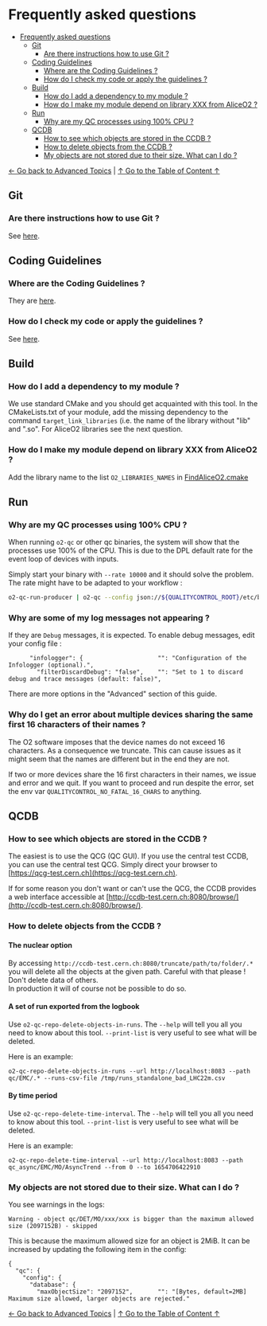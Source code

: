 # Frequently asked questions

<!--TOC generated with https://github.com/ekalinin/github-markdown-toc-->
<!--./gh-md-toc --insert /path/to/README.md-->
<!--ts-->
* [Frequently asked questions](#frequently-asked-questions)
   * [Git](#git)
      * [Are there instructions how to use Git ?](#are-there-instructions-how-to-use-git-)
   * [Coding Guidelines](#coding-guidelines)
      * [Where are the Coding Guidelines ?](#where-are-the-coding-guidelines-)
      * [How do I check my code or apply the guidelines ?](#how-do-i-check-my-code-or-apply-the-guidelines-)
   * [Build](#build)
      * [How do I add a dependency to my module ?](#how-do-i-add-a-dependency-to-my-module-)
      * [How do I make my module depend on library XXX from AliceO2 ?](#how-do-i-make-my-module-depend-on-library-xxx-from-aliceo2-)
   * [Run](#run)
      * [Why are my QC processes using 100% CPU ?](#why-are-my-qc-processes-using-100-cpu-)
   * [QCDB](#qcdb)
      * [How to see which objects are stored in the CCDB ?](#how-to-see-which-objects-are-stored-in-the-ccdb-)
      * [How to delete objects from the CCDB ?](#how-to-delete-objects-from-the-ccdb-)
      * [My objects are not stored due to their size. What can I do ?](#my-objects-are-not-stored-due-to-their-size-what-can-i-do-)
<!--te-->

[← Go back to Advanced Topics](Advanced.md) | [↑ Go to the Table of Content ↑](../README.md) 

## Git

### Are there instructions how to use Git ? 

See [here](https://alisw.github.io/git-tutorial/).

## Coding Guidelines 

### Where are the Coding Guidelines ? 

They are [here](https://github.com/AliceO2Group/CodingGuidelines). 

### How do I check my code or apply the guidelines ? 

See [here](https://github.com/AliceO2Group/CodingGuidelines#formatting-tool). 

## Build 

### How do I add a dependency to my module ? 

We use standard CMake and you should get acquainted with this tool. In the CMakeLists.txt of your module, add the missing dependency to the command `target_link_libraries` (i.e. the name of the library without "lib" and ".so".
For AliceO2 libraries see the next question.

### How do I make my module depend on library XXX from AliceO2 ? 

Add the library name to the list `O2_LIBRARIES_NAMES` in [FindAliceO2.cmake](../cmake/FindAliceO2.cmake)

## Run 

### Why are my QC processes using 100% CPU ? 

When running `o2-qc` or other qc binaries, the system will show that the processes use 100% of the CPU. This is due to the DPL default rate for the event loop of devices with inputs. 

Simply start your binary with `--rate 10000` and it should solve the problem. The rate might have to be adapted to your workflow : 
```bash
o2-qc-run-producer | o2-qc --config json://${QUALITYCONTROL_ROOT}/etc/basic.json --rate 10000
```

### Why are some of my log messages not appearing ? 

If they are `Debug` messages, it is expected. 
To enable debug messages, edit your config file : 
```
      "infologger": {                     "": "Configuration of the Infologger (optional).",
        "filterDiscardDebug": "false",    "": "Set to 1 to discard debug and trace messages (default: false)",
```
There are more options in the "Advanced" section of this guide. 

### Why do I get an error about multiple devices sharing the same first 16 characters of their names ? 

The O2 software imposes that the device names do not exceed 16 characters. As a consequence we truncate. This can cause
issues as it might seem that the names are different but in the end they are not. 

If two or more devices share the 16 first characters in their names, we issue and error and we quit. 
If you want to proceed and run despite the error, set the env var `QUALITYCONTROL_NO_FATAL_16_CHARS` to anything.

## QCDB

### How to see which objects are stored in the CCDB ?

The easiest is to use the QCG (QC GUI). If you use the central test CCDB, you can use the central test QCG. Simply direct your browser to [https://qcg-test.cern.ch](https://qcg-test.cern.ch).

If for some reason you don't want or can't use the QCG, the CCDB provides a web interface accessible at [http://ccdb-test.cern.ch:8080/browse/](http://ccdb-test.cern.ch:8080/browse/).

### How to delete objects from the CCDB ?

#### The nuclear option

By accessing `http://ccdb-test.cern.ch:8080/truncate/path/to/folder/.*` you will delete all the objects at the given path. Careful with that please ! Don't delete data of others.<br/>In production it will of course not be possible to do so. 

#### A set of run exported from the logbook

Use `o2-qc-repo-delete-objects-in-runs`. The `--help` will tell you all you need to know about this tool.
`--print-list` is very useful to see what will be deleted.

Here is an example:
```
o2-qc-repo-delete-objects-in-runs --url http://localhost:8083 --path qc/EMC/.* --runs-csv-file /tmp/runs_standalone_bad_LHC22m.csv
```

#### By time period

Use `o2-qc-repo-delete-time-interval`. The `--help` will tell you all you need to know about this tool. 
`--print-list` is very useful to see what will be deleted. 

Here is an example:
```
o2-qc-repo-delete-time-interval --url http://localhost:8083 --path qc_async/EMC/MO/AsyncTrend --from 0 --to 1654706422910
```

### My objects are not stored due to their size. What can I do ?

You see warnings in the logs: 
```
Warning - object qc/DET/MO/xxx/xxx is bigger than the maximum allowed size (2097152B) - skipped
```
This is because the maximum allowed size for an object is 2MiB. It can be increased by updating the following item 
in the config: 
```
{
  "qc": {
    "config": {
      "database": {
        "maxObjectSize": "2097152",       "": "[Bytes, default=2MB] Maximum size allowed, larger objects are rejected."
```

[← Go back to Advanced Topics](Advanced.md) | [↑ Go to the Table of Content ↑](../README.md) 
